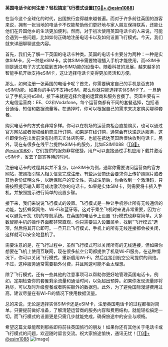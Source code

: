 **英国电话卡如何注册？轻松搞定飞行模式设置[[TG💪+ @esim1088](https://t.me/s/esim1088)]**

在当今这个全球化的时代，出国旅行变得越来越普遍。而对于许多前往英国的游客来说，拥有一张当地的电话卡不仅能帮助他们更好地与家人朋友保持联系，还能让他们在异国他乡的生活更加便利。然而，对于初次使用英国电话卡的人来说，可能会遇到一些问题，比如如何正确地注册电话卡以及如何设置飞行模式。今天，我们就来详细聊聊这些内容。

首先，我们先了解一下英国的电话卡种类。英国的电话卡主要分为两种：一种是实体SIM卡，另一种是eSIM卡。实体SIM卡需要物理插入手机才能使用，而eSIM卡则是通过电子方式加载到支持eSIM功能的设备中。随着科技的发展，越来越多的智能手机开始支持eSIM卡，这让选择电话卡变得更加灵活和方便。

那么，如何注册一张英国的电话卡呢？首先，你需要确定自己的手机是否支持eSIM功能。如果你的手机不支持eSIM，那么你就只能选择实体SIM卡了。一旦确认了手机支持eSIM，接下来就是选择合适的运营商和服务套餐了。英国主要有三大电信运营商：EE、O2和Vodafone。每个运营商都有不同的套餐选择，包括语音通话、短信和数据流量等。在选择时，你可以根据自己的需求来决定购买哪种套餐。

购买电话卡的方式也非常多样。你可以在机场的运营商柜台直接购买，也可以通过官方网站或者授权经销商进行订购。如果是在线订购，通常会有快递送达服务，这样即使你在出发前没有时间去实体店购买，也能在抵达英国后很快收到电话卡。另外，现在有很多在线平台提供eSIM卡的服务，比如ESIM1088（[TG💪+ @esim1088](https://t.me/s/esim1088)），它们提供的服务非常便捷，用户可以直接通过手机应用下载并激活eSIM卡，省去了邮寄等待的时间。

注册电话卡的过程其实并不复杂。以eSIM卡为例，通常你需要访问运营商的官方网站，按照指引输入相关信息完成注册。有些运营商还会要求你上传护照照片或者其他身份证明文件，以确保账户的安全性。完成注册后，你会收到一个激活码，只需按照提示输入即可成功激活你的电话卡。如果是实体SIM卡，则需要将卡插入手机，并按照提示进行简单的设置步骤。

接下来，我们来说说飞行模式的设置。飞行模式是一种让手机停止所有无线通信的功能，包括蜂窝网络、Wi-Fi和蓝牙等。这对于乘坐飞机时来说非常重要，因为它可以避免干扰飞机的导航系统。在英国的电话卡上设置飞行模式也非常简单。大多数智能手机的操作界面都非常直观，你只需要进入设置菜单，找到“飞行模式”选项，然后将其开启即可。一旦开启飞行模式，手机上的所有无线连接都会被关闭，这样就可以安全地登机了。

需要注意的是，在飞行过程中，虽然飞行模式可以关闭所有的无线连接，但如果你想要在飞机上使用互联网，现在很多航空公司都提供了机载Wi-Fi服务。在这种情况下，你可以关闭飞行模式，重新启用Wi-Fi，然后连接到航空公司提供的网络。不过，这种服务通常需要额外付费，并且网速可能不会太理想。

除了飞行模式，还有一些其他的注意事项可以帮助你更好地管理英国电话卡。例如，定期检查你的套餐剩余流量和通话时间，以免超出预算。如果你发现流量即将耗尽，可以及时升级套餐或者购买额外的数据包。此外，为了避免国际漫游费用过高，建议尽量在有Wi-Fi的情况下使用数据流量。

总的来说，无论是选择实体SIM卡还是eSIM卡，注册英国电话卡的过程都相对简单。只要提前做好准备，了解清楚运营商的服务内容和费用结构，就能轻松搞定一切。而飞行模式的设置更是只需几步就能完成，确保旅途中的安全与顺畅。

希望这篇文章能帮到那些即将前往英国旅行的朋友！如果你还有其他关于电话卡或飞行模式的问题，欢迎随时留言交流。祝大家旅途愉快，通讯无忧！[[TG💪+ @esim1088](https://t.me/s/esim1088) ![Image](https://i.postimg.cc/4NQfJmqS/Snipaste-2025-05-13-00-14-12.png)]